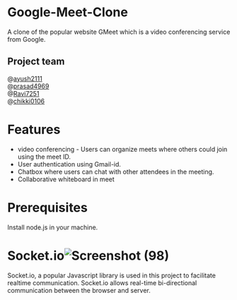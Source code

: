 # Google-Meet-Clone

A clone of the popular website GMeet which is a video conferencing service from Google.

## Project team
@[ayush2111](https://github.com/ayush2111)<br/>
@[prasad4969](https://github.com/prasad4969)<br/>
@[Ravi7251](https://github.com/Ravi7251)<br/>
@[chikki0106](https://github.com/chikki0106)
# Features

* video conferencing - Users can organize meets where others could join using the meet ID.
* User authentication using Gmail-id.
* Chatbox where users can chat with other attendees in the meeting.
* Collaborative whiteboard in meet

# Prerequisites
Install node.js in your machine.

# Socket.io![Screenshot (98)](https://github.com/ayush2111/Google-Meet-Clone/assets/109381365/e7d5fcc9-f310-40c5-9092-967308a03650)

Socket.io, a popular Javascript library is used in this project to facilitate realtime communication. Socket.io allows real-time bi-directional communication between the browser and server.


